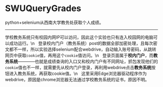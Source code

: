 # SWUQueryGrades
python+selenium从西南大学教务处获取个人成绩。
***
学校教务系统只有校园内网IP可以访问，因此这个实验也只有连入校园网的电脑可以成功运行。\n
  
登录校内门户（教务系统）post的数据全部加密处理，且每次密文都不一样，所以实验选择selenium配合webdrive，自动输入账号密码，从跳转网页中获取```cookie```值，再用这个```cookie```值访问。\n
  
登录页面属于**校内门户**，而**教务系统**————也就是成绩查询的入口又和校内门户有不同网址，抓包发现他们的```cookie```值也不一样，就需要先从校内门户登录，再利用webdrive点击**教务系统**按钮进入教务系统，再获取cookie值。\n
  
这里采用Edge浏览器驱动程序作为webdrive，原因是chrome浏览器无法通过学校教务系统的证书，原因不明。
